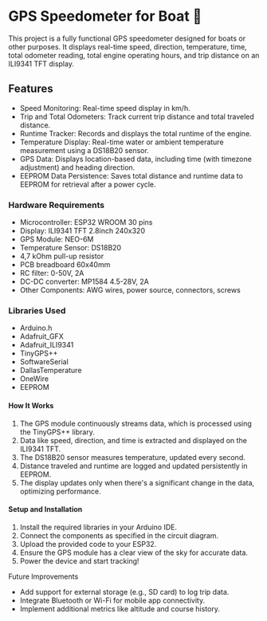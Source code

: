 # GPS Speedometer for Boat 🚤

This project is a fully functional GPS speedometer designed for boats or other purposes. It displays real-time speed, direction, temperature, time, total odometer reading, total engine operating hours, and trip distance on an ILI9341 TFT display.

## Features
* Speed Monitoring: Real-time speed display in km/h.
* Trip and Total Odometers: Track current trip distance and total traveled distance.
* Runtime Tracker: Records and displays the total runtime of the engine.
* Temperature Display: Real-time water or ambient temperature measurement using a DS18B20 sensor.
* GPS Data: Displays location-based data, including time (with timezone adjustment) and heading direction.
* EEPROM Data Persistence: Saves total distance and runtime data to EEPROM for retrieval after a power cycle.
 
### Hardware Requirements
* Microcontroller: ESP32 WROOM 30 pins
* Display: ILI9341 TFT 2.8inch 240x320
* GPS Module: NEO-6M
* Temperature Sensor: DS18B20
* 4,7 kOhm pull-up resistor
* PCB breadboard 60x40mm
* RC filter: 0-50V, 2A
* DC-DC converter: MP1584 4.5-28V, 2A
* Other Components: AWG wires, power source, connectors, screws

### Libraries Used
* Arduino.h
* Adafruit_GFX
* Adafruit_ILI9341
* TinyGPS++
* SoftwareSerial
* DallasTemperature
* OneWire
* EEPROM

#### How It Works
1. The GPS module continuously streams data, which is processed using the TinyGPS++ library.
2. Data like speed, direction, and time is extracted and displayed on the ILI9341 TFT.
3. The DS18B20 sensor measures temperature, updated every second.
4. Distance traveled and runtime are logged and updated persistently in EEPROM.
5. The display updates only when there's a significant change in the data, optimizing performance.

#### Setup and Installation
1. Install the required libraries in your Arduino IDE.
2. Connect the components as specified in the circuit diagram.
3. Upload the provided code to your ESP32.
4. Ensure the GPS module has a clear view of the sky for accurate data.
5. Power the device and start tracking!

Future Improvements
* Add support for external storage (e.g., SD card) to log trip data.
* Integrate Bluetooth or Wi-Fi for mobile app connectivity.
* Implement additional metrics like altitude and course history.
